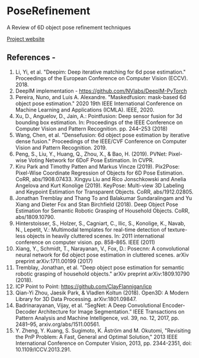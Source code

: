 # PoseRefinement
A Review of 6D object pose refinement techniques


[Project website](https://www.notion.so/6D-Pose-Estimation-using-RGB-D-ed556e9e23f244bead9b648a3c4352f6)



## References - 

1. Li, Yi, et al. "Deepim: Deep iterative matching for 6d pose estimation." Proceedings of the European Conference on Computer Vision (ECCV). 2018.
2. DeepIM implementation - https://github.com/NVlabs/DeepIM-PyTorch
3. Pereira, Nuno, and Luís A. Alexandre. "Maskedfusion: mask-based 6d object pose estimation." 2020 19th IEEE International Conference on Machine Learning and Applications (ICMLA). IEEE, 2020.
4. Xu, D., Anguelov, D., Jain, A.: Pointfusion: Deep sensor fusion for 3d bounding box estimation. In: Proceedings of the IEEE Conference on Computer Vision and Pattern Recognition. pp. 244–253 (2018)
5. Wang, Chen, et al. "Densefusion: 6d object pose estimation by iterative dense fusion." Proceedings of the IEEE/CVF Conference on Computer Vision and Pattern Recognition. 2019.
6. Peng, S., Liu, Y., Huang, Q., Zhou, X., & Bao, H. (2019). PVNet: Pixel-wise Voting Network for 6DoF Pose Estimation. In CVPR.
7. Kiru Park and Timothy Patten and Markus Vincze (2019). Pix2Pose: Pixel-Wise Coordinate Regression of Objects for 6D Pose Estimation. CoRR, abs/1908.07433.
Xingyu Liu and Rico Jonschkowski and Anelia Angelova and Kurt Konolige (2019). KeyPose: Multi-view 3D Labeling and Keypoint Estimation for Transparent Objects. CoRR, abs/1912.02805.
8. Jonathan Tremblay and Thang To and Balakumar Sundaralingam and Yu Xiang and Dieter Fox and Stan Birchfield (2018). Deep Object Pose Estimation for Semantic Robotic Grasping of Household Objects. CoRR, abs/1809.10790.
9. Hinterstoisser, S., Holzer, S., Cagniart, C., Ilic, S., Konolige, K., Navab, N., Lepetit, V.: Multimodal templates for real-time detection of texture-less objects in heavily cluttered scenes. In: 2011 international conference on computer vision. pp. 858–865. IEEE (2011)
10. Xiang, Y., Schmidt, T., Narayanan, V., Fox, D.: Posecnn: A convolutional neural network for 6d object pose estimation in cluttered scenes. arXiv preprint arXiv:1711.00199 (2017) 
11. Tremblay, Jonathan, et al. "Deep object pose estimation for semantic robotic grasping of household objects." arXiv preprint arXiv:1809.10790 (2018).
12. ICP Point to Point: https://github.com/ClayFlannigan/icp
13. Qian-Yi Zhou, Jaesik Park, & Vladlen Koltun (2018). Open3D: A Modern Library for 3D Data Processing. arXiv:1801.09847.
14. Badrinarayanan, Vijay, et al. “SegNet: A Deep Convolutional Encoder-Decoder Architecture for Image Segmentation.” IEEE Transactions on Pattern Analysis and Machine Intelligence, vol. 39, no. 12, 2017, pp. 2481–95, arxiv.org/abs/1511.00561.
15. Y. Zheng, Y. Kuang, S. Sugimoto, K. Åström and M. Okutomi, "Revisiting the PnP Problem: A Fast, General and Optimal Solution," 2013 IEEE International Conference on Computer Vision, 2013, pp. 2344-2351, doi: 10.1109/ICCV.2013.291.
